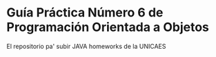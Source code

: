 # Guía Práctica Número 6 de Programación Orientada a Objetos
El repositorio pa' subir JAVA homeworks de la UNICAES
